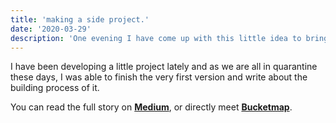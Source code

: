 ```yaml
---
title: 'making a side project.'
date: '2020-03-29'
description: 'One evening I have come up with this little idea to bring to life, meet Bucketmap.'
---
```


I have been developing a little project lately and as we are all in quarantine these days, I was able to finish the very first version and write about the building process of it.

You can read the full story on **<a href='https://medium.com/@ebrukye/a-journey-of-making-a-little-side-project-d18088271876' target='_blank'>Medium</a>**, or directly meet **<a href='https://bucketmap.netlify.app' target='_blank'>Bucketmap</a>**.